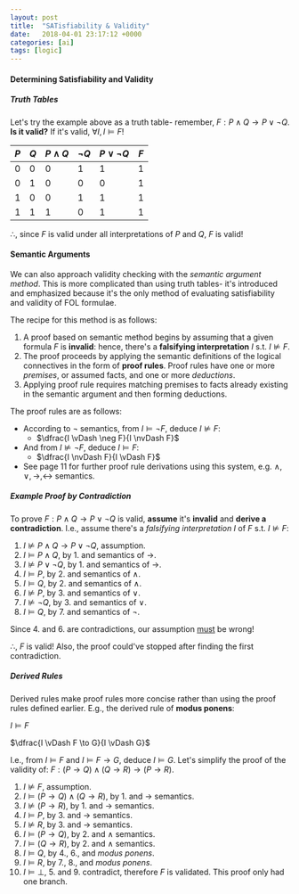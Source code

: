 ```yaml
---
layout: post
title:  "SATisfiability & Validity"
date:   2018-04-01 23:17:12 +0000
categories: [ai]
tags: [logic]
---
```


#### Determining Satisfiability and Validity

##### Truth Tables

Let's try the example above as a truth table- remember, $F:P \wedge Q \to P \vee \neg Q$. **Is it valid?** If it's valid, $\forall I, I \vDash F$!

| $P$  | $Q$  | $P \wedge Q$ | $\neg Q$ | $P \vee \neg Q$ | $F$  |
| ---- | ---- | ------------ | -------- | --------------- | ---- |
| 0    | 0    | 0            | 1        | 1               | 1    |
| 0    | 1    | 0            | 0        | 0               | 1    |
| 1    | 0    | 0            | 1        | 1               | 1    |
| 1    | 1    | 1            | 0        | 1               | 1    |

$\therefore$, since $F$ is valid under all interpretations of $P$ and $Q$, $F$ is valid!

#### Semantic Arguments

We can also approach validity checking with the _semantic argument method_. This is more complicated than using truth tables- it's introduced and emphasized because it's the only method of evaluating satisfiability and validity of FOL formulae.

The recipe for this method is as follows:

1. A proof based on semantic method begins by assuming that a given formula $F$ is **invalid**: hence, there's a **falsifying interpretation** $I$ s.t. $I \nvDash F$.
2. The proof proceeds by applying the semantic definitions of the logical connectives in the form of **proof rules**. Proof rules have one or more _premises_, or assumed facts, and one or more _deductions_.
3. Applying proof rule requires matching premises to facts already existing in the semantic argument and then forming deductions.

The proof rules are as follows:

- According to $\neg$ semantics, from $I \vDash \neg F$, deduce $I \nvDash F$:
  - $\dfrac{I \vDash \neg F}{I \nvDash F}$
- And from $I \nvDash \neg F$, deduce $I \vDash F$:
  - $\dfrac{I \nvDash F}{I \vDash F}$
- See page 11 for further proof rule derivations using this system, e.g. $\wedge, \vee, \to, \leftrightarrow$ semantics.

##### Example Proof by Contradiction

To prove $F : P \wedge Q \to P \vee \neg Q$ is valid, **assume** it's **invalid** and **derive a contradiction**. I.e., assume there's a *falsifying interpretation* $I$ of $F$ s.t. $I \nvDash F$:

1. $I \nvDash P \wedge Q \to P \vee \neg Q$, assumption.
2. $I \vDash P \wedge Q$, by 1. and semantics of $\to$.
3. $I \nvDash P \vee \neg Q$, by 1. and semantics of $\to$.
4. $I \vDash P$, by 2. and semantics of $\wedge$.
5. $I \vDash Q$, by 2. and semantics of $\wedge$.
6. $I \nvDash P$, by 3. and semantics of $\vee$.
7. $I \nvDash \neg Q$, by 3. and semantics of $\vee$.
8. $I \vDash Q$, by 7. and semantics of $\neg$.

Since 4. and 6. are contradictions, our assumption <u>must</u> be wrong! 

$\therefore$, $F$ is valid! Also, the proof could've stopped after finding the first contradiction.

##### Derived Rules

Derived rules make proof rules more concise rather than using the proof rules defined earlier. E.g., the derived rule of **modus ponens**:

$I \vDash F$

$\dfrac{I \vDash F \to G}{I \vDash G}$

I.e., from $I \vDash F$ and $I \vDash F \to G$, deduce $I \vDash G$. Let's simplify the proof of the validity of: $F:(P \to Q) \wedge (Q \to R) \to (P \to R)$.

1. $I \nvDash F$, assumption.
2. $I \vDash (P \to Q) \wedge (Q \to R)$, by 1. and $\to$ semantics.
3. $I \nvDash (P \to R)$, by 1. and $\to$ semantics.
4. $I \vDash P$, by 3. and $\to$ semantics.
5. $I \nvDash R$, by 3. and $\to$ semantics.
6. $I \vDash (P \to Q)$, by 2. and $\wedge$ semantics.
7. $I \vDash (Q \to R)$, by 2. and $\wedge$ semantics.
8. $I \vDash Q$, by 4., 6., and *modus ponens*.
9. $I \vDash R$, by 7., 8., and *modus ponens*.
10. $I \vDash \bot$, 5. and 9. contradict, therefore $F$ is validated. This proof only had one branch.

